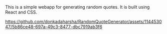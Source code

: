This is a simple webapp for generating random quotes. It is built using React and CSS. 


https://github.com/donkadaharsha/RandomQuoteGenerator/assets/114453047/5b86ce48-697a-49c3-8477-dbc7919ab3f6

